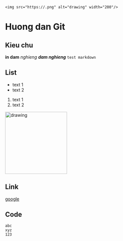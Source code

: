     <img src="https://.png" alt="drawing" width="200"/>

# Huong dan Git
## Kieu chu
**in dam**
_nghieng_
**_dam nghieng_**
`test markdown`

## List
- text 1
- text 2
1. text 1
2. text 2

<img src="https://upload.wikimedia.org/wikipedia/commons/thumb/9/9b/RAID_0.svg/800px-RAID_0.svg.png" alt="drawing" width="200"/>

## Link
[google](google.com)

## Code
```
abc
xyz
123
```
